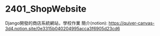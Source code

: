 # 2401_ShopWebsite
Django開發的商店系統網站，學校作業
簡介(notion): https://quiver-canvas-3d4.notion.site/0e3315b040204995acca3f6905d23cd6

